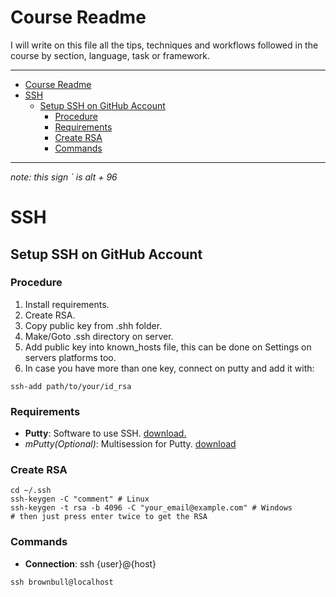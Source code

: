 # Course Readme
I will write on this file all the tips, techniques and workflows followed in the course by section, language, task or framework.
***
- [Course Readme](#course-readme)
- [SSH](#ssh)
    - [Setup SSH on GitHub Account](#setup-ssh-on-github-account)
        - [Procedure](#procedure)
        - [Requirements](#requirements)
        - [Create RSA](#create-rsa)
        - [Commands](#commands)
***
*note: this sign ` is alt + 96*

# SSH
## Setup SSH on GitHub Account

### Procedure
1. Install requirements.
2. Create RSA.
3. Copy public key from .shh folder.
4. Make/Goto .ssh directory on server.
5. Add public key into known_hosts file, this can be done on Settings on servers platforms too.
6. In case you have more than one key, connect on putty and add it with:
```shell
ssh-add path/to/your/id_rsa
```

### Requirements
- **Putty**: Software to use SSH. [download.](https://www.chiark.greenend.org.uk/~sgtatham/putty/latest.html)
- *mPutty(Optional)*: Multisession for Putty. [download](http://ttyplus.com/downloads.html) 

### Create RSA
```shell
cd ~/.ssh
ssh-keygen -C "comment" # Linux
ssh-keygen -t rsa -b 4096 -C "your_email@example.com" # Windows
# then just press enter twice to get the RSA
```

### Commands
- **Connection**: ssh {user}@{host}
```shell
ssh brownbull@localhost
```


